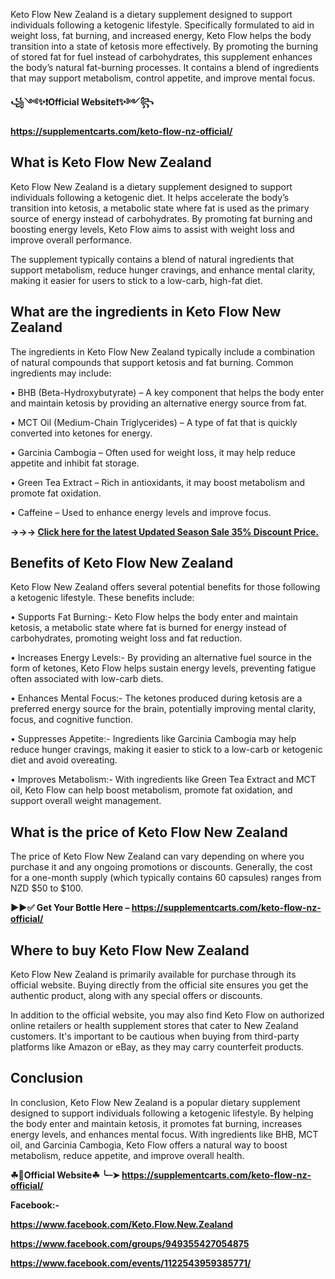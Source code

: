 Keto Flow New Zealand is a dietary supplement designed to support individuals following a ketogenic lifestyle. Specifically formulated to aid in weight loss, fat burning, and increased energy, Keto Flow helps the body transition into a state of ketosis more effectively. By promoting the burning of stored fat for fuel instead of carbohydrates, this supplement enhances the body’s natural fat-burning processes. It contains a blend of ingredients that may support metabolism, control appetite, and improve mental focus.

**꧁༺✨❗Official Website❗✨༻꧂**

**https://supplementcarts.com/keto-flow-nz-official/**

## What is Keto Flow New Zealand

Keto Flow New Zealand is a dietary supplement designed to support individuals following a ketogenic diet. It helps accelerate the body’s transition into ketosis, a metabolic state where fat is used as the primary source of energy instead of carbohydrates. By promoting fat burning and boosting energy levels, Keto Flow aims to assist with weight loss and improve overall performance.

The supplement typically contains a blend of natural ingredients that support metabolism, reduce hunger cravings, and enhance mental clarity, making it easier for users to stick to a low-carb, high-fat diet. 


## What are the ingredients in Keto Flow New Zealand

The ingredients in Keto Flow New Zealand typically include a combination of natural compounds that support ketosis and fat burning. Common ingredients may include:

•	BHB (Beta-Hydroxybutyrate) – A key component that helps the body enter and maintain ketosis by providing an alternative energy source from fat.

•	MCT Oil (Medium-Chain Triglycerides) – A type of fat that is quickly converted into ketones for energy.

•	Garcinia Cambogia – Often used for weight loss, it may help reduce appetite and inhibit fat storage.

•	Green Tea Extract – Rich in antioxidants, it may boost metabolism and promote fat oxidation.

•	Caffeine – Used to enhance energy levels and improve focus.

**→→→ [Click here for the latest Updated Season Sale 35% Discount Price.](https://supplementcarts.com/keto-flow-nz-official/)**

## Benefits of Keto Flow New Zealand

Keto Flow New Zealand offers several potential benefits for those following a ketogenic lifestyle. These benefits include:

•	Supports Fat Burning:-  Keto Flow helps the body enter and maintain ketosis, a metabolic state where fat is burned for energy instead of carbohydrates, promoting weight loss and fat reduction.

•	Increases Energy Levels:-  By providing an alternative fuel source in the form of ketones, Keto Flow helps sustain energy levels, preventing fatigue often associated with low-carb diets.

•	Enhances Mental Focus:-  The ketones produced during ketosis are a preferred energy source for the brain, potentially improving mental clarity, focus, and cognitive function.

•	Suppresses Appetite:-  Ingredients like Garcinia Cambogia may help reduce hunger cravings, making it easier to stick to a low-carb or ketogenic diet and avoid overeating.

•	Improves Metabolism:-   With ingredients like Green Tea Extract and MCT oil, Keto Flow can help boost metabolism, promote fat oxidation, and support overall weight management.


## What is the price of Keto Flow New Zealand

The price of Keto Flow New Zealand can vary depending on where you purchase it and any ongoing promotions or discounts. Generally, the cost for a one-month supply (which typically contains 60 capsules) ranges from NZD $50 to $100.

**▶▶✅ Get Your Bottle Here –  https://supplementcarts.com/keto-flow-nz-official/**

## Where to buy Keto Flow New Zealand

Keto Flow New Zealand is primarily available for purchase through its official website. Buying directly from the official site ensures you get the authentic product, along with any special offers or discounts.

In addition to the official website, you may also find Keto Flow on authorized online retailers or health supplement stores that cater to New Zealand customers. It's important to be cautious when buying from third-party platforms like Amazon or eBay, as they may carry counterfeit products.


## Conclusion

In conclusion, Keto Flow New Zealand is a popular dietary supplement designed to support individuals following a ketogenic lifestyle. By helping the body enter and maintain ketosis, it promotes fat burning, increases energy levels, and enhances mental focus. With ingredients like BHB, MCT oil, and Garcinia Cambogia, Keto Flow offers a natural way to boost metabolism, reduce appetite, and improve overall health.

**☘📣Official Website☘ ╰┈➤ https://supplementcarts.com/keto-flow-nz-official/**

**Facebook:-**

**https://www.facebook.com/Keto.Flow.New.Zealand**

**https://www.facebook.com/groups/949355427054875**

**https://www.facebook.com/events/1122543959385771/**
